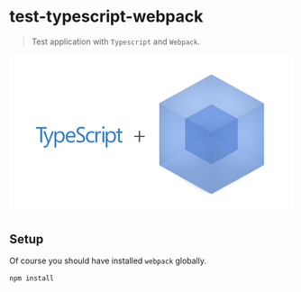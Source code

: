 # test-typescript-webpack

> Test application with `Typescript` and `Webpack`.

![](app/images/logo.png)

## Setup

Of course you should have installed `webpack` globally.

```
npm install
```
